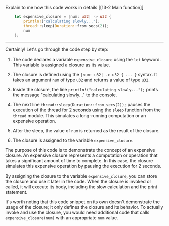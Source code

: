 Explain to me how this code works in details 
[[13-2 Main function]]

```rust
    let expensive_closure = |num: u32| -> u32 {
        println!("calculating slowly...");
        thread::sleep(Duration::from_secs(2));
        num
    };
```

___

Certainly! Let's go through the code step by step:

1. The code declares a variable `expensive_closure` using the `let` keyword. This variable is assigned a closure as its value.

2. The closure is defined using the `|num: u32| -> u32 { ... }` syntax. It takes an argument `num` of type `u32` and returns a value of type `u32`.

3. Inside the closure, the line `println!("calculating slowly...");` prints the message "calculating slowly..." to the console.

4. The next line `thread::sleep(Duration::from_secs(2));` pauses the execution of the thread for 2 seconds using the `sleep` function from the `thread` module. This simulates a long-running computation or an expensive operation.

5. After the sleep, the value of `num` is returned as the result of the closure.

6. The closure is assigned to the variable `expensive_closure`.

The purpose of this code is to demonstrate the concept of an expensive closure. An expensive closure represents a computation or operation that takes a significant amount of time to complete. In this case, the closure simulates this expensive operation by pausing the execution for 2 seconds.

By assigning the closure to the variable `expensive_closure`, you can store the closure and use it later in the code. When the closure is invoked or called, it will execute its body, including the slow calculation and the print statement.

It's worth noting that this code snippet on its own doesn't demonstrate the usage of the closure; it only defines the closure and its behavior. To actually invoke and use the closure, you would need additional code that calls `expensive_closure(num)` with an appropriate `num` value.